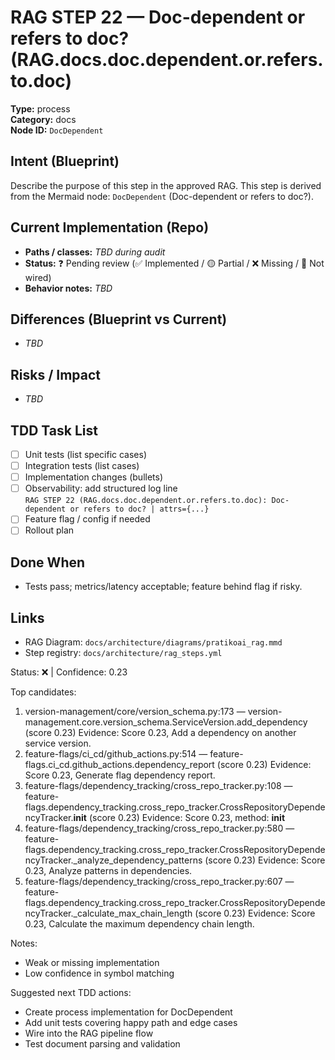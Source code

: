 # RAG STEP 22 — Doc-dependent or refers to doc? (RAG.docs.doc.dependent.or.refers.to.doc)

**Type:** process  
**Category:** docs  
**Node ID:** `DocDependent`

## Intent (Blueprint)
Describe the purpose of this step in the approved RAG. This step is derived from the Mermaid node: `DocDependent` (Doc-dependent or refers to doc?).

## Current Implementation (Repo)
- **Paths / classes:** _TBD during audit_
- **Status:** ❓ Pending review (✅ Implemented / 🟡 Partial / ❌ Missing / 🔌 Not wired)
- **Behavior notes:** _TBD_

## Differences (Blueprint vs Current)
- _TBD_

## Risks / Impact
- _TBD_

## TDD Task List
- [ ] Unit tests (list specific cases)
- [ ] Integration tests (list cases)
- [ ] Implementation changes (bullets)
- [ ] Observability: add structured log line  
  `RAG STEP 22 (RAG.docs.doc.dependent.or.refers.to.doc): Doc-dependent or refers to doc? | attrs={...}`
- [ ] Feature flag / config if needed
- [ ] Rollout plan

## Done When
- Tests pass; metrics/latency acceptable; feature behind flag if risky.

## Links
- RAG Diagram: `docs/architecture/diagrams/pratikoai_rag.mmd`
- Step registry: `docs/architecture/rag_steps.yml`


<!-- AUTO-AUDIT:BEGIN -->
Status: ❌  |  Confidence: 0.23

Top candidates:
1) version-management/core/version_schema.py:173 — version-management.core.version_schema.ServiceVersion.add_dependency (score 0.23)
   Evidence: Score 0.23, Add a dependency on another service version.
2) feature-flags/ci_cd/github_actions.py:514 — feature-flags.ci_cd.github_actions.dependency_report (score 0.23)
   Evidence: Score 0.23, Generate flag dependency report.
3) feature-flags/dependency_tracking/cross_repo_tracker.py:108 — feature-flags.dependency_tracking.cross_repo_tracker.CrossRepositoryDependencyTracker.__init__ (score 0.23)
   Evidence: Score 0.23, method: __init__
4) feature-flags/dependency_tracking/cross_repo_tracker.py:580 — feature-flags.dependency_tracking.cross_repo_tracker.CrossRepositoryDependencyTracker._analyze_dependency_patterns (score 0.23)
   Evidence: Score 0.23, Analyze patterns in dependencies.
5) feature-flags/dependency_tracking/cross_repo_tracker.py:607 — feature-flags.dependency_tracking.cross_repo_tracker.CrossRepositoryDependencyTracker._calculate_max_chain_length (score 0.23)
   Evidence: Score 0.23, Calculate the maximum dependency chain length.

Notes:
- Weak or missing implementation
- Low confidence in symbol matching

Suggested next TDD actions:
- Create process implementation for DocDependent
- Add unit tests covering happy path and edge cases
- Wire into the RAG pipeline flow
- Test document parsing and validation
<!-- AUTO-AUDIT:END -->